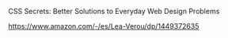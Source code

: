 CSS Secrets: Better Solutions to Everyday Web Design Problems

https://www.amazon.com/-/es/Lea-Verou/dp/1449372635
